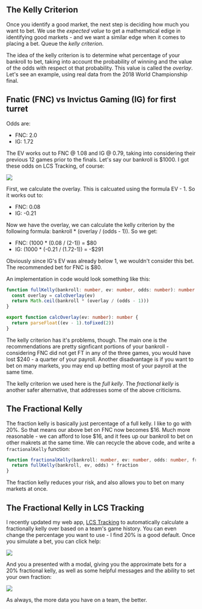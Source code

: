 ## The Kelly Criterion

Once you identify a good market, the next step is deciding how much you want to bet. We use the _expected value_ to get a mathematical edige in identifying good markets - and we want a similar edge when it comes to placing a bet. Queue the _kelly criterion_.

The idea of the kelly criterion is to determine what percentage of your bankroll to bet, taking into account the probability of winning and the value of the odds with respect ot that probability. This value is called the _overlay_. Let's see an example, using real data from the 2018 World Championship final.

## Fnatic (FNC) vs Invictus Gaming (IG) for first turret

Odds are: 
- FNC: 2.0
- IG: 1.72 

The EV works out to FNC @ 1.08 and IG @ 0.79, taking into considering their previous 12 games prior to the finals.  Let's say our bankroll is $1000. I got these odds on LCS Tracking, of course:

![](https://cdn-images-1.medium.com/max/800/1*ZQdpil3vm41GgNVKDaiRYg.png)

First, we calculate the overlay. This is calcuated using the formula EV - 1. So it works out to:

- FNC: 0.08
- IG: -0.21

Now we have the overlay, we can calculate the kelly criterion by the following formula: bankroll * (overlay / (odds - 1)). So we get:

- FNC: (1000 * (0.08 / (2-1)) = $80
- IG: (1000 * (-0.21 / (1.72-1)) = -$291

Obviously since IG's EV was already below 1, we wouldn't consider this bet. The recommended bet for FNC is $80.

An implementation in code would look something like this:

```ts
function fullKelly(bankroll: number, ev: number, odds: number): number {
  const overlay = calcOverlay(ev)
  return Math.ceil(bankroll * (overlay / (odds - 1)))
}

export function calcOverlay(ev: number): number {
  return parseFloat((ev - 1).toFixed(2))
}
```

The kelly criterion has it's problems, though. The main one is the recommendations are pretty signficant portions of your bankroll - considering FNC did not get FT in any of the three games, you would have lost $240 - a quarter of your payroll. Another disadvantage is if you want to bet on many markets, you may end up betting most of your payroll at the same time.

The kelly criterion we used here is the _full kelly_. The _fractional kelly_ is another safer alternative, that addresses some of the above criticisms.

## The Fractional Kelly

The fraction kelly is basically just percentage of a full kelly. I like to go with 20%. So that means our above bet on FNC now becomes $16. Much more reasonable - we can afford to lose $16, and it fees up our bankroll to bet on other makrets at the same time. We can recycle the above code, and write a `fractionalKelly` function:

```ts
function fractionalKelly(bankroll: number, ev: number, odds: number, fraction: number): number {
  return fullKelly(bankroll, ev, odds) * fraction
}
```

The fraction kelly reduces your risk, and also allows you to bet on many markets at once. 

## The Fractional Kelly in LCS Tracking

I recently updated my web app, [LCS Tracking](https://lcs-tracking.herokuapp.com/) to automatically calculate a fractionally kelly over based on a team's game history. You can even change the percentage you want to use - I find 20% is a good default. Once you simulate a bet, you can click help:

![](https://cdn-images-1.medium.com/max/800/1*v-rhysjcZ-9PHlZ7zTSpuA.png)

And you a presented with a modal, giving you the approximate bets for a 20% fractional kelly, as well as some helpful messages and the ability to set your own fraction:

![](https://cdn-images-1.medium.com/max/800/1*cu0crWjNSPrj_sCSJzoUaw.png)

As always, the more data you have on a team, the better.
